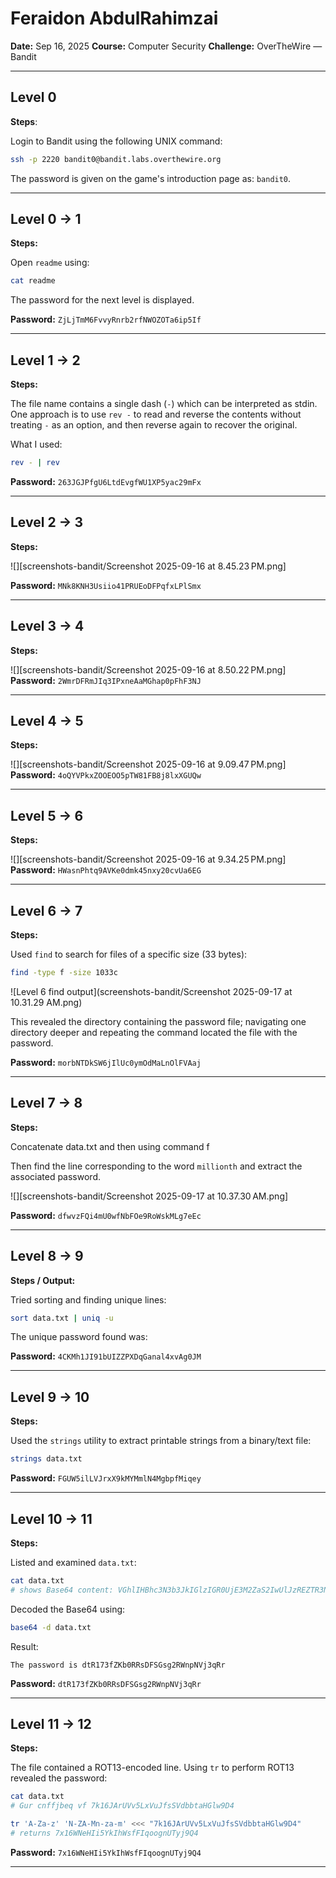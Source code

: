 # Feraidon AbdulRahimzai

**Date:** Sep 16, 2025
**Course:** Computer Security
**Challenge:** OverTheWire — Bandit

---

## Level 0

**Steps**:

Login to Bandit using the following UNIX command:

```bash
ssh -p 2220 bandit0@bandit.labs.overthewire.org
```

The password is given on the game's introduction page as: `bandit0`.

---

## Level 0 → 1

**Steps:**

Open `readme` using:

```bash
cat readme
```

The password for the next level is displayed.

**Password:** `ZjLjTmM6FvvyRnrb2rfNWOZOTa6ip5If`

---

## Level 1 → 2

**Steps:**

The file name contains a single dash (`-`) which can be interpreted as stdin. One approach is to use `rev -` to read and reverse the contents without treating `-` as an option, and then reverse again to recover the original.

What I used:

```bash
rev - | rev
```

**Password:** `263JGJPfgU6LtdEvgfWU1XP5yac29mFx`

---

## Level 2 → 3

**Steps:**

![][screenshots-bandit/Screenshot 2025-09-16 at 8.45.23 PM.png]

**Password:** `MNk8KNH3Usiio41PRUEoDFPqfxLPlSmx`

---

## Level 3 → 4

**Steps:**

![][screenshots-bandit/Screenshot 2025-09-16 at 8.50.22 PM.png]
**Password:** `2WmrDFRmJIq3IPxneAaMGhap0pFhF3NJ`

---

## Level 4 → 5

**Steps:**

![][screenshots-bandit/Screenshot 2025-09-16 at 9.09.47 PM.png]
**Password:** `4oQYVPkxZOOEOO5pTW81FB8j8lxXGUQw`

---

## Level 5 → 6

**Steps:**

![][screenshots-bandit/Screenshot 2025-09-16 at 9.34.25 PM.png]
**Password:** `HWasnPhtq9AVKe0dmk45nxy20cvUa6EG`

---

## Level 6 → 7

**Steps:**

Used `find` to search for files of a specific size (33 bytes):

```bash
find -type f -size 1033c
```
![Level 6 find output](screenshots-bandit/Screenshot 2025-09-17 at 10.31.29 AM.png)

This revealed the directory containing the password file; navigating one directory deeper and repeating the command located the file with the password.

**Password:** `morbNTDkSW6jIlUc0ymOdMaLnOlFVAaj`

---

## Level 7 → 8

**Steps:**

Concatenate data.txt and then using command f

Then find the line corresponding to the word `millionth` and extract the associated password.

![][screenshots-bandit/Screenshot 2025-09-17 at 10.37.30 AM.png]

**Password:** `dfwvzFQi4mU0wfNbFOe9RoWskMLg7eEc`

---

## Level 8 → 9

**Steps / Output:**

Tried sorting and finding unique lines:

```bash
sort data.txt | uniq -u
```

The unique password found was:

**Password:** `4CKMh1JI91bUIZZPXDqGanal4xvAg0JM`

---

## Level 9 → 10

**Steps:**

Used the `strings` utility to extract printable strings from a binary/text file:

```bash
strings data.txt
```

**Password:** `FGUW5ilLVJrxX9kMYMmlN4MgbpfMiqey`

---

## Level 10 → 11

**Steps:**

Listed and examined `data.txt`:

```bash
cat data.txt
# shows Base64 content: VGhlIHBhc3N3b3JkIGlzIGR0UjE3M2ZaS2IwUlJzREZTR3NnMlJXbnBOVmozcVJyCg==
```

Decoded the Base64 using:

```bash
base64 -d data.txt
```

Result:

```
The password is dtR173fZKb0RRsDFSGsg2RWnpNVj3qRr
```

**Password:** `dtR173fZKb0RRsDFSGsg2RWnpNVj3qRr`

---

## Level 11 → 12

**Steps:**

The file contained a ROT13-encoded line. Using `tr` to perform ROT13 revealed the password:

```bash
cat data.txt
# Gur cnffjbeq vf 7k16JArUVv5LxVuJfsSVdbbtaHGlw9D4

tr 'A-Za-z' 'N-ZA-Mn-za-m' <<< "7k16JArUVv5LxVuJfsSVdbbtaHGlw9D4"
# returns 7x16WNeHIi5YkIhWsfFIqoognUTyj9Q4
```

**Password:** `7x16WNeHIi5YkIhWsfFIqoognUTyj9Q4`

---
